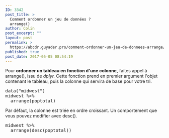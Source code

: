 ```yaml
---
ID: 3342
post_title: >
  Comment ordonner un jeu de données ?
  arrange()
author: Colin
post_excerpt: ""
layout: post
permalink: >
  https://abcdr.guyader.pro/comment-ordonner-un-jeu-de-donnees-arrange/
published: true
post_date: 2017-05-05 08:54:19
---
```

Pour<strong> ordonner un tableau en fonction d'une colonne,</strong> faites appel à arrange(), issu de <em>dplyr.</em> Cette fonction prend en premier argument l'objet contenant le tableau, puis la colonne qui servira de base pour votre tri.
<pre lang="rsplus">data("midwest") 
midwest %&gt;%
  arrange(poptotal)</pre>
Par défaut, la colonne est triée en ordre croissant. Un comportement que vous pouvez modifier avec desc().
<pre lang="rsplus">midwest %&gt;%
  arrange(desc(poptotal))</pre>
